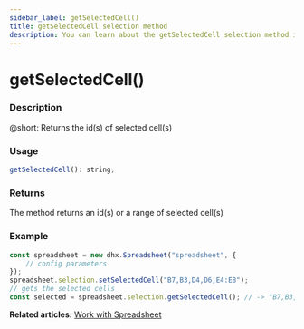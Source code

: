 ```yaml
---
sidebar_label: getSelectedCell() 
title: getSelectedCell selection method
description: You can learn about the getSelectedCell selection method in the documentation of the DHTMLX JavaScript Spreadsheet library. Browse developer guides and API reference, try out code examples and live demos, and download a free 30-day evaluation version of DHTMLX Spreadsheet.
---
```


# getSelectedCell()

### Description

@short: Returns the id(s) of selected cell(s)

### Usage

~~~jsx
getSelectedCell(): string;
~~~

### Returns

The method returns an id(s) or a range of selected cell(s)

### Example

~~~jsx {6}
const spreadsheet = new dhx.Spreadsheet("spreadsheet", {
    // config parameters
});
spreadsheet.selection.setSelectedCell("B7,B3,D4,D6,E4:E8");
// gets the selected cells
const selected = spreadsheet.selection.getSelectedCell(); // -> "B7,B3,D4,D6,E4:E8"
~~~

**Related articles:** [Work with Spreadsheet](working_with_ssheet.md#selecting-cells)
